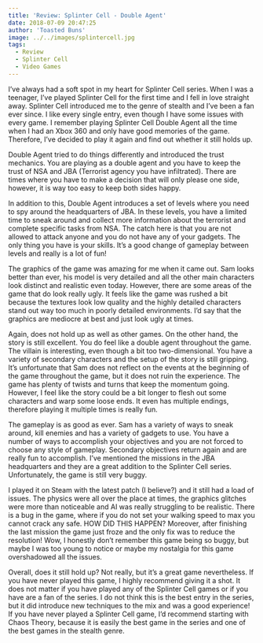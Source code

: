 ```yaml
---
title: 'Review: Splinter Cell - Double Agent'
date: 2018-07-09 20:47:25
author: 'Toasted Buns'
image: ../../images/splintercell.jpg
tags:
  - Review
  - Splinter Cell
  - Video Games
---
```


I’ve always had a soft spot in my heart for Splinter Cell series. When I
was a teenager, I’ve played Splinter Cell for the first time and I fell
in love straight away. Splinter Cell introduced me to the genre of
stealth and I’ve been a fan ever since. I like every single entry, even
though I have some issues with every game. I remember playing Splinter
Cell Double Agent all the time when I had an Xbox 360 and only have good
memories of the game. Therefore, I’ve decided to play it again and find
out whether it still holds up.

Double Agent tried to do things differently and introduced the trust
mechanics. You are playing as a double agent and you have to keep the
trust of NSA and JBA (Terrorist agency you have infiltrated). There are
times where you have to make a decision that will only please one side,
however, it is way too easy to keep both sides happy.

In addition to this, Double Agent introduces a set of levels where you need to spy
around the headquarters of JBA. In these levels, you have a limited time
to sneak around and collect more information about the terrorist and
complete specific tasks from NSA. The catch here is that you are not
allowed to attack anyone and you do not have any of your gadgets. The
only thing you have is your skills. It’s a good change of gameplay
between levels and really is a lot of fun!

<script async src="//pagead2.googlesyndication.com/pagead/js/adsbygoogle.js"></script><ins class="adsbygoogle" style="display:block; text-align:center;"  data-ad-layout="in-article"  data-ad-format="fluid"  data-ad-client="ca-pub-2164900147810573"  data-ad-slot="8817307412"></ins><script>(adsbygoogle = window.adsbygoogle || []).push({});</script>

The graphics of the game was amazing for me when it came out. Sam looks
better than ever, his model is very detailed and all the other main
characters look distinct and realistic even today. However, there are
some areas of the game that do look really ugly. It feels like the game
was rushed a bit because the textures look low quality and the highly
detailed characters stand out way too much in poorly detailed
environments. I’d say that the graphics are mediocre at best and just
look ugly at times.

Again, does not hold up as well as other games.
On the other hand, the story is still excellent. You do feel like a
double agent throughout the game. The villain is interesting, even
though a bit too two-dimensional. You have a variety of secondary
characters and the setup of the story is still gripping. It’s
unfortunate that Sam does not reflect on the events at the beginning of
the game throughout the game, but it does not ruin the experience. The
game has plenty of twists and turns that keep the momentum going.
However, I feel like the story could be a bit longer to flesh out some
characters and warp some loose ends. It even has multiple endings,
therefore playing it multiple times is really fun.

The gameplay is as good as ever. Sam has a variety of ways to sneak
around, kill enemies and has a variety of gadgets to use. You have a
number of ways to accomplish your objectives and you are not forced to
choose any style of gameplay. Secondary objectives return again and are
really fun to accomplish. I’ve mentioned the missions in the JBA
headquarters and they are a great addition to the Splinter Cell series.
Unfortunately, the game is still very buggy.

I played it on Steam with
the latest patch (I believe?) and it still had a load of issues. The
physics were all over the place at times, the graphics glitches were
more than noticeable and AI was really struggling to be realistic. There
is a bug in the game, where if you do not set your walking speed to max
you cannot crack any safe. HOW DID THIS HAPPEN? Moreover, after
finishing the last mission the game just froze and the only fix was to
reduce the resolution! Wow, I honestly don’t remember this game being so
buggy, but maybe I was too young to notice or maybe my nostalgia for
this game overshadowed all the issues.

Overall, does it still hold up? Not really, but it’s a great game
nevertheless. If you have never played this game, I highly recommend
giving it a shot. It does not matter if you have played any of the
Splinter Cell games or if you have are a fan of the series. I do not
think this is the best entry in the series, but it did introduce new
techniques to the mix and was a good experience! If you have never
played a Splinter Cell game, I’d recommend starting with Chaos Theory,
because it is easily the best game in the series and one of the best
games in the stealth genre.
